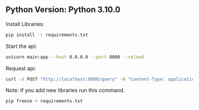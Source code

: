 <!-- @format -->

## Python Version: Python 3.10.0

Install Libraries:

```bash
pip install -r requirements.txt
```

Start the api:

```bash
uvicorn main:app --host 0.0.0.0 --port 8000 --reload
```

Request api:

```bash
curl -X POST "http://localhost:8000/query" -H "Content-Type: application/json" -d "{\"prompt\": \"i want to go to somewhere with a great view where i can also drink something\", \"latitude\": 40.985660, \"longitude\": 29.027361, \"radius\": 5000, \"num_results\": 5}"
```

Note: if you add new libraries run this command.

```bash
pip freeze > requirements.txt
```
